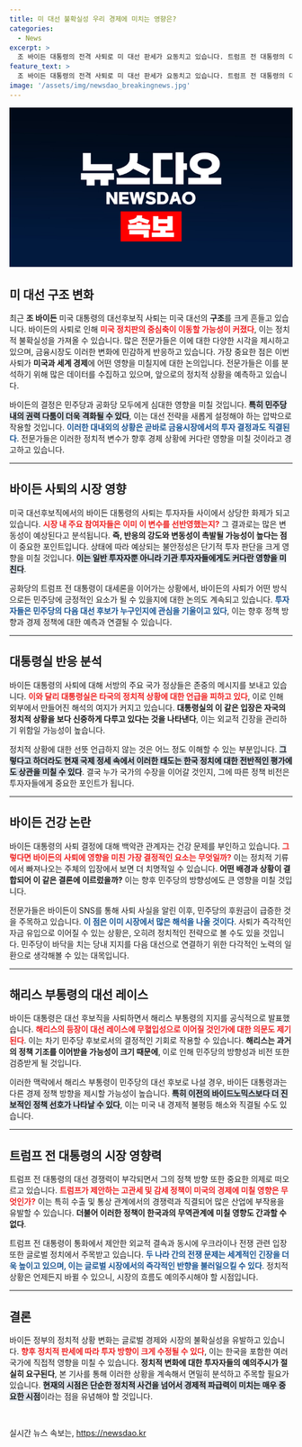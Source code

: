 ```yaml
---
title: 미 대선 불확실성 우리 경제에 미치는 영향은?
categories:
  - News
excerpt: >
  조 바이든 대통령의 전격 사퇴로 미 대선 판세가 요동치고 있습니다. 트럼프 전 대통령의 대세론과 해리스 부통령의 지지가 부각되는 가운데, 금융시장과 세계 정세는 어떻게 반응할까요? 클릭해서 분석을 확인해보세요!
feature_text: >
  조 바이든 대통령의 전격 사퇴로 미 대선 판세가 요동치고 있습니다. 트럼프 전 대통령의 대세론과 해리스 부통령의 지지가 부각되는 가운데, 금융시장과 세계 정세는 어떻게 반응할까요? 클릭해서 분석을 확인해보세요!
image: '/assets/img/newsdao_breakingnews.jpg'
---
```


<p><img src="/assets/img/newsdao_breakingnews.jpg" alt="flaretime 속보" /></p>

<h2 data-ke-size="size26">미 대선 구조 변화</h2>

<p data-ke-size="size16">최근 <b>조 바이든</b> 미국 대통령의 대선후보직 사퇴는 미국 대선의 <b>구조</b>를 크게 흔들고 있습니다. 바이든의 사퇴로 인해 <b><span style="color: #ee2323;">미국 정치판의 중심축이 이동할 가능성이 커졌다</span></b>, 이는 정치적 불확실성을 가져올 수 있습니다. 많은 전문가들은 이에 대한 다양한 시각을 제시하고 있으며, 금융시장도 이러한 변화에 민감하게 반응하고 있습니다. 가장 중요한 점은 이번 사퇴가 <b>미국과 세계 경제</b>에 어떤 영향을 미칠지에 대한 논의입니다. 전문가들은 이를 분석하기 위해 많은 데이터를 수집하고 있으며, 앞으로의 정치적 상황을 예측하고 있습니다.</p>

<p data-ke-size="size16">바이든의 결정은 민주당과 공화당 모두에게 심대한 영향을 미칠 것입니다. <b><span style="background-color: #21538527;">특히 민주당 내의 권력 다툼이 더욱 격화될 수 있다</span></b>, 이는 대선 전략을 새롭게 설정해야 하는 압박으로 작용할 것입니다. <b><span style="color: #1a5490;">이러한 대내외의 상황은 곧바로 금융시장에서의 투자 결정과도 직결된다</span></b>. 전문가들은 이러한 정치적 변수가 향후 경제 상황에 커다란 영향을 미칠 것이라고 경고하고 있습니다.</p>

<hr>

<h2 data-ke-size="size26">바이든 사퇴의 시장 영향</h2>

<p data-ke-size="size16">미국 대선후보직에서의 바이든 대통령의 사퇴는 투자자들 사이에서 상당한 화제가 되고 있습니다. <b><span style="color: #ee2323;">시장 내 주요 참여자들은 이미 이 변수를 선반영했는지?</span></b> 그 결과로는 많은 변동성이 예상된다고 분석됩니다. <b>즉, 반응의 강도와 변동성이 촉발될 가능성이 높다는 점</b>이 중요한 포인트입니다. 상태에 따라 예상되는 불안정성은 단기적 투자 판단을 크게 영향을 미칠 것입니다. <b><span style="background-color: #21538527;">이는 일반 투자자뿐 아니라 기관 투자자들에게도 커다란 영향을 미친다</span></b>.</p>

<p data-ke-size="size16">공화당의 트럼프 전 대통령이 대세론을 이어가는 상황에서, 바이든의 사퇴가 어떤 방식으로든 민주당에 긍정적인 요소가 될 수 있을지에 대한 논의도 계속되고 있습니다. <b><span style="color: #1a5490;">투자자들은 민주당의 다음 대선 후보가 누구인지에 관심을 기울이고 있다</span></b>, 이는 향후 정책 방향과 경제 정책에 대한 예측과 연결될 수 있습니다.</p>

<hr>

<h2 data-ke-size="size26">대통령실 반응 분석</h2>

<p data-ke-size="size16">바이든 대통령의 사퇴에 대해 서방의 주요 국가 정상들은 존중의 메시지를 보내고 있습니다. <b><span style="color: #ee2323;">이와 달리 대통령실은 타국의 정치적 상황에 대한 언급을 피하고 있다</span></b>, 이로 인해 외부에서 만들어진 해석의 여지가 커지고 있습니다. <b>대통령실의 이 같은 입장은 자국의 정치적 상황을 보다 신중하게 다루고 있다는 것을 나타낸다</b>, 이는 외교적 긴장을 관리하기 위함일 가능성이 높습니다.</p>

<p data-ke-size="size16">정치적 상황에 대한 선뜻 언급하지 않는 것은 어느 정도 이해할 수 있는 부분입니다. <b><span style="background-color: #21538527;">그렇다고 하더라도 현재 국제 정세 속에서 이러한 태도는 한국 정치에 대한 전반적인 평가에도 상관을 미칠 수 있다</span></b>. 결국 누가 국가의 수장을 이어갈 것인지, 그에 따른 정책 비전은 투자자들에게 중요한 포인트가 됩니다.</p>

<hr>

<h2 data-ke-size="size26">바이든 건강 논란</h2>

<p data-ke-size="size16">바이든 대통령의 사퇴 결정에 대해 백악관 관계자는 건강 문제를 부인하고 있습니다. <b><span style="color: #ee2323;">그렇다면 바이든의 사퇴에 영향을 미친 가장 결정적인 요소는 무엇일까?</span></b> 이는 정치적 기류에서 빠져나오는 주체의 입장에서 보면 더 치명적일 수 있습니다. <b>어떤 배경과 상황이 결합되어 이 같은 결론에 이르렀을까?</b> 이는 향후 민주당의 방향성에도 큰 영향을 미칠 것입니다.</p>

<p data-ke-size="size16">전문가들은 바이든이 SNS를 통해 사퇴 사실을 알린 이후, 민주당의 후원금이 급증한 것을 주목하고 있습니다. <b><span style="color: #1a5490;">이 점은 이미 시장에서 많은 해석을 나올 것이다</span></b>. 사퇴가 즉각적인 자금 유입으로 이어질 수 있는 상황은, 오히려 정치적인 전략으로 볼 수도 있을 것입니다. 민주당이 바닥을 치는 당내 지지를 다음 대선으로 연결하기 위한 다각적인 노력의 일환으로 생각해볼 수 있는 대목입니다.</p>

<hr>

<h2 data-ke-size="size26">해리스 부통령의 대선 레이스</h2>

<p data-ke-size="size16">바이든 대통령은 대선 후보직을 사퇴하면서 해리스 부통령의 지지를 공식적으로 발표했습니다. <b><span style="color: #ee2323;">해리스의 등장이 대선 레이스에 무혈입성으로 이어질 것인가에 대한 의문도 제기된다</span></b>. 이는 차기 민주당 후보로서의 결정적인 기회로 작용할 수 있습니다. <b>해리스는 과거의 정책 기조를 이어받을 가능성이 크기 때문에</b>, 이로 인해 민주당의 방향성과 비전 또한 검증받게 될 것입니다.</p>

<p data-ke-size="size16">이러한 맥락에서 해리스 부통령이 민주당의 대선 후보로 나설 경우, 바이든 대통령과는 다른 경제 정책 방향을 제시할 가능성이 높습니다. <b><span style="background-color: #21538527;">특히 이전의 바이드노믹스보다 더 진보적인 정책 선호가 나타날 수 있다</span></b>, 이는 미국 내 경제적 불평등 해소와 직결될 수도 있습니다.</p>

<hr>

<h2 data-ke-size="size26">트럼프 전 대통령의 시장 영향력</h2>

<p data-ke-size="size16">트럼프 전 대통령의 대선 경쟁력이 부각되면서 그의 정책 방향 또한 중요한 의제로 떠오르고 있습니다. <b><span style="color: #ee2323;">트럼프가 제안하는 고관세 및 감세 정책이 미국의 경제에 미칠 영향은 무엇인가?</span></b> 이는 특히 수출 및 통상 관계에서의 경쟁력과 직결되어 많은 산업에 부작용을 유발할 수 있습니다. <b>더불어 이러한 정책이 한국과의 무역관계에 미칠 영향도 간과할 수 없다</b>.</p>

<p data-ke-size="size16">트럼프 전 대통령이 통화에서 제안한 외교적 결속과 동시에 우크라이나 전쟁 관련 입장 또한 글로벌 정치에서 주목받고 있습니다. <b><span style="color: #1a5490;">두 나라 간의 전쟁 문제는 세계적인 긴장을 더욱 높이고 있으며, 이는 글로벌 시장에서의 즉각적인 반향을 불러일으킬 수 있다</span></b>. 정치적 상황은 언제든지 바뀔 수 있으니, 시장의 흐름도 예의주시해야 할 시점입니다.</p>

<hr>

<h2 data-ke-size="size26">결론</h2>

<p data-ke-size="size16">바이든 정부의 정치적 상황 변화는 글로벌 경제와 시장의 불확실성을 유발하고 있습니다. <b><span style="color: #ee2323;">향후 정치적 판세에 따라 투자 방향이 크게 수정될 수 있다</span></b>, 이는 한국을 포함한 여러 국가에 직접적 영향을 미칠 수 있습니다. <b>정치적 변화에 대한 투자자들의 예의주시가 절실히 요구된다</b>, 본 기사를 통해 이러한 상황을 계속해서 면밀히 분석하고 주목할 필요가 있습니다. <b><span style="background-color: #21538527;">현재의 시점은 단순한 정치적 사건을 넘어서 경제적 파급력이 미치는 매우 중요한 시점</span></b>이라는 점을 유념해야 할 것입니다.</p>

<p data-ke-size="size16">&nbsp;</p>
실시간 뉴스 속보는, <a href="https://newsdao.kr" rel="dofollow">https://newsdao.kr</a>


